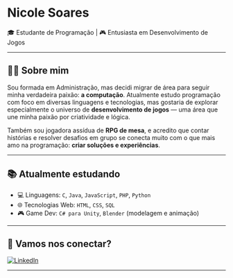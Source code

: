 # Nicole Soares

🎓 Estudante de Programação | 🎮 Entusiasta em Desenvolvimento de Jogos

---

## 👩‍💻 Sobre mim

Sou formada em Administração, mas decidi migrar de área para seguir minha verdadeira paixão: **a computação**. Atualmente estudo programação com foco em diversas linguagens e tecnologias, mas gostaria de explorar especialmente o universo de **desenvolvimento de jogos** — uma área que une minha paixão por criatividade e lógica.

Também sou jogadora assídua de **RPG de mesa**, e acredito que contar histórias e resolver desafios em grupo se conecta muito com o que mais amo na programação: **criar soluções e experiências**.

---


## 📚 Atualmente estudando

- 💻 Linguagens: `C`, `Java`, `JavaScript`, `PHP`, `Python`
- 🌐 Tecnologias Web: `HTML`, `CSS`, `SQL`
- 🎮 Game Dev: `C# para Unity`, `Blender` (modelagem e animação)

---



## 🔗 Vamos nos conectar?

[![LinkedIn](https://img.shields.io/badge/LinkedIn-Nicole%20Soares-0A66C2?style=flat&logo=linkedin&logoColor=white)](https://www.linkedin.com/in/nicoleduartesoares/)

---

<!-- Você pode adicionar futuras seções aqui, como: Projetos em destaque, Certificações, etc. -->
